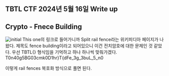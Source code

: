 ## TBTL CTF 2024년 5월 16일 Write up
## Crypto - Fnece Building

![initial](https://github.com/rlozll/MinorCTF/assets/157143590/cf23b16f-ee89-41f3-a7c7-a6c59e75c130)
This one의 링크로 들어가니까 Split rail fence라는 위키피디아 페이지가 나왔다.
제목도 fence building이라고 되어있으니 이건 전치암호에 대한 문제인 것 같았다.
우선 TBTL{} 형식임을 기억하고 하나 하나씩 맞춰가겠다.
T0n40g5BG03cmk0D1hr}T{dFe_3g_3buL_5_n0

이렇게 rail fences 복호화 방식으로 풀면 된다.
